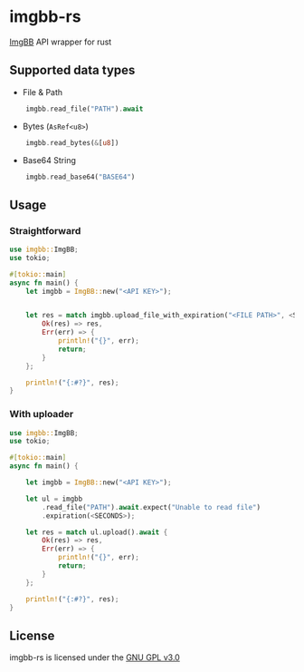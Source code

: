 # imgbb-rs

[ImgBB](https://imgbb.com/) API wrapper for rust

## Supported data types

- File & Path

```rust
    imgbb.read_file("PATH").await
```

- Bytes (`AsRef<u8>`)

```rust
    imgbb.read_bytes(&[u8])
```

- Base64 String

```rust
    imgbb.read_base64("BASE64")
```

## Usage

### Straightforward

```rust
use imgbb::ImgBB;
use tokio;

#[tokio::main]
async fn main() {
    let imgbb = ImgBB::new("<API KEY>");


    let res = match imgbb.upload_file_with_expiration("<FILE PATH>", <SECONDS>).await {
        Ok(res) => res,
        Err(err) => {
            println!("{}", err);
            return;
        }
    };

    println!("{:#?}", res);
}
```

### With uploader

```rust
use imgbb::ImgBB;
use tokio;

#[tokio::main]
async fn main() {

    let imgbb = ImgBB::new("<API KEY>");

    let ul = imgbb
        .read_file("PATH").await.expect("Unable to read file")
        .expiration(<SECONDS>);

    let res = match ul.upload().await {
        Ok(res) => res,
        Err(err) => {
            println!("{}", err);
            return;
        }
    };

    println!("{:#?}", res);
}
```

## License

imgbb-rs is licensed under the [GNU GPL v3.0](./LICENSE)
